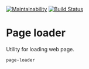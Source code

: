 [![Maintainability](https://api.codeclimate.com/v1/badges/4a13b6d00865ea2afc5f/maintainability)](https://codeclimate.com/github/Lelikov/python-project-lvl3/maintainability)
[![Build Status](https://travis-ci.org/Lelikov/python-project-lvl3.svg?branch=master)](https://travis-ci.org/Lelikov/python-project-lvl3)

# Page loader
Utility for loading web page.

```
page-loader 
```